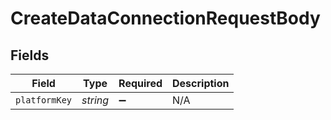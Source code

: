 # CreateDataConnectionRequestBody


## Fields

| Field              | Type               | Required           | Description        |
| ------------------ | ------------------ | ------------------ | ------------------ |
| `platformKey`      | *string*           | :heavy_minus_sign: | N/A                |